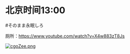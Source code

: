 # 北京时间13:00

#そのまま永眠しろ

厕所：https://www.youtube.com/watch?v=X4w883zT8Js

[![cgoZee.png](https://z3.ax1x.com/2021/04/15/cgoZee.png)](https://imgtu.com/i/cgoZee)